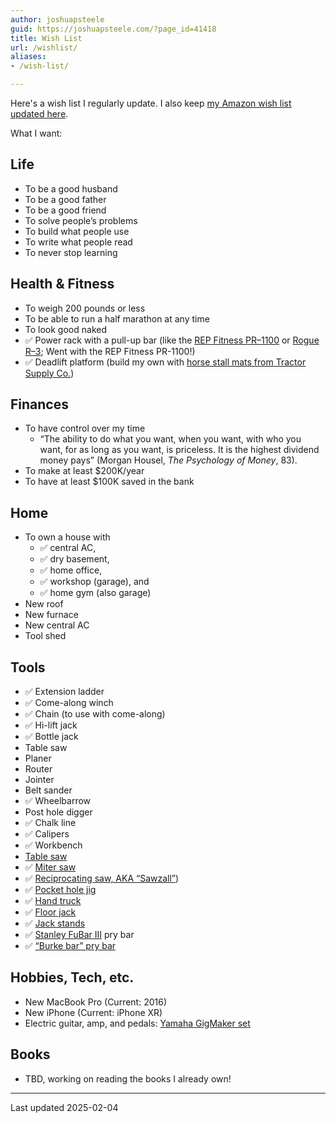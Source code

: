 ```yaml
---
author: joshuapsteele
guid: https://joshuapsteele.com/?page_id=41418
title: Wish List
url: /wishlist/
aliases:
- /wish-list/

---
```

Here's a wish list I regularly update. I also keep [my Amazon wish list updated here](https://www.amazon.com/hz/wishlist/ls/BW0P3RTT6XVG?ref_=wl_share).

What I want:

## Life

- To be a good husband
- To be a good father
- To be a good friend
- To solve people’s problems
- To build what people use
- To write what people read
- To never stop learning

## Health & Fitness

- To weigh 200 pounds or less
- To be able to run a half marathon at any time
- To look good naked
- ✅ Power rack with a pull-up bar (like the [REP Fitness PR–1100](https://repfitness.com/collections/power-racks/products/pr-1100-power-rack) or [Rogue R–3](https://www.roguefitness.com/rogue-r-3-power-rack); Went with the REP Fitness PR-1100!)
- ✅ Deadlift platform (build my own with [horse stall mats from Tractor Supply Co.](https://www.tractorsupply.com/tsc/product/4-ft-x-6-ft-x-3-4-in-thick-rubber-stall-mat))

## Finances

- To have control over my time
  - “The ability to do what you want, when you want, with who you want, for as long as you want, is priceless. It is the highest dividend money pays” (Morgan Housel, _The Psychology of Money_, 83).
- To make at least $200K/year
- To have at least $100K saved in the bank

## Home

- To own a house with
  - ✅ central AC,
  - ✅ dry basement,
  - ✅ home office,
  - ✅ workshop (garage), and
  - ✅ home gym (also garage)
- New roof
- New furnace
- New central AC
- Tool shed

## Tools

- ✅ Extension ladder
- ✅ Come-along winch
- ✅ Chain (to use with come-along)
- ✅ Hi-lift jack
- ✅ Bottle jack
- Table saw
- Planer
- Router
- Jointer
- Belt sander
- ✅ Wheelbarrow
- Post hole digger
- ✅ Chalk line
- ✅ Calipers
- ✅ Workbench
- [Table saw](https://amzn.to/3w6X1LM)
- ✅ [Miter saw](https://amzn.to/3XzmOrA)
- ✅ [Reciprocating saw, AKA “Sawzall”](https://amzn.to/3CWkjYp))
- ✅ [Pocket hole jig](https://amzn.to/3iLeFBI)
- ✅ [Hand truck](https://www.harborfreight.com/material-handling/hand-trucks-carts-dollies/800-lb-capacity-hand-truck-58294.html)
- ✅ [Floor jack](https://www.harborfreight.com/automotive/jacks-jack-stands/floor-jacks/3-ton-low-profile-floor-jack-with-rapid-pump-red-56617.html)
- ✅ [Jack stands](https://www.harborfreight.com/automotive/jacks-jack-stands/jack-stands/6-ton-heavy-duty-ratcheting-jack-stands-black-58342.html)
- ✅ [Stanley FuBar III](https://amzn.to/3ZJ0BZT) pry bar
- ✅ [“Burke bar” pry bar](https://marshalltown.com/pro-2152-monster-pry-bar)

## Hobbies, Tech, etc.

- New MacBook Pro (Current: 2016)
- New iPhone (Current: iPhone XR)
- Electric guitar, amp, and pedals: [Yamaha GigMaker set](https://www.sweetwater.com/store/detail/GigMakEGBk--yamaha-gigmaker-electric-guitar-pack-black)

## Books

- TBD, working on reading the books I already own!

* * *

Last updated 2025-02-04
